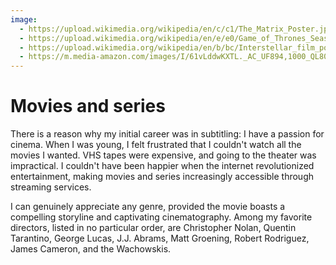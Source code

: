 ```yaml
---
image: 
  - https://upload.wikimedia.org/wikipedia/en/c/c1/The_Matrix_Poster.jpg
  - https://upload.wikimedia.org/wikipedia/en/e/e0/Game_of_Thrones_Season_8.png
  - https://upload.wikimedia.org/wikipedia/en/b/bc/Interstellar_film_poster.jpg
  - https://m.media-amazon.com/images/I/61vLddwKXTL._AC_UF894,1000_QL80_.jpg
---
```


# Movies and series

There is a reason why my initial career was in subtitling: I have a passion for cinema. When I was young, I felt frustrated that I couldn't watch all the movies I wanted. VHS tapes were expensive, and going to the theater was impractical. I couldn't have been happier when the internet revolutionized entertainment, making movies and series increasingly accessible through streaming services.

I can genuinely appreciate any genre, provided the movie boasts a compelling storyline and captivating cinematography. Among my favorite directors, listed in no particular order, are Christopher Nolan, Quentin Tarantino, George Lucas, J.J. Abrams, Matt Groening, Robert Rodriguez, James Cameron, and the Wachowskis.